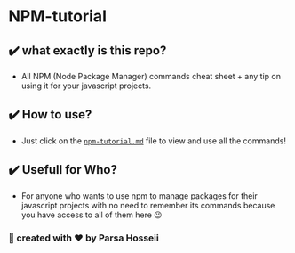 # NPM-tutorial

## ✔️ what exactly is this repo?

- All NPM (Node Package Manager) commands cheat sheet + any tip on using it for your javascript projects.

## ✔️ How to use?
- Just click on the [`npm-tutorial.md`](./npm-tutorial.md) file to view and use all the commands!

## ✔️ Usefull for Who?

- For anyone who wants to use npm to manage packages for their javascript projects with no need to remember its commands because you have access to all of them here 😉


### 📌 created with ❤️ by Parsa Hosseii
